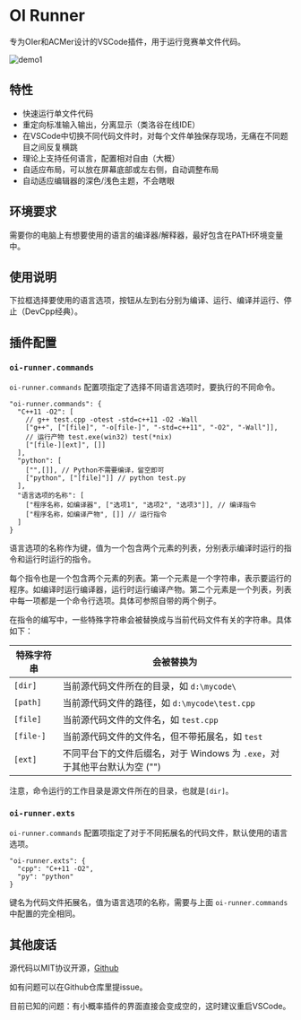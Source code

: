 # OI Runner
专为OIer和ACMer设计的VSCode插件，用于运行竞赛单文件代码。

![demo1](./assets/demo1.png)
## 特性
- 快速运行单文件代码
- 重定向标准输入输出，分离显示（类洛谷在线IDE）
- 在VSCode中切换不同代码文件时，对每个文件单独保存现场，无痛在不同题目之间反复横跳
- 理论上支持任何语言，配置相对自由（大概）
- 自适应布局，可以放在屏幕底部或左右侧，自动调整布局
- 自动适应编辑器的深色/浅色主题，不会瞎眼

## 环境要求
需要你的电脑上有想要使用的语言的编译器/解释器，最好包含在PATH环境变量中。

## 使用说明
下拉框选择要使用的语言选项，按钮从左到右分别为编译、运行、编译并运行、停止（DevCpp经典）。

## 插件配置
### `oi-runner.commands`

`oi-runner.commands` 配置项指定了选择不同语言选项时，要执行的不同命令。

```jsonc
"oi-runner.commands": {
  "C++11 -O2": [
    // g++ test.cpp -otest -std=c++11 -O2 -Wall
    ["g++", ["[file]", "-o[file-]", "-std=c++11", "-O2", "-Wall"]],
    // 运行产物 test.exe(win32) test(*nix)
    ["[file-][ext]", []]
  ],
  "python": [
    ["",[]], // Python不需要编译，留空即可
    ["python", ["[file]"]] // python test.py
  ],
  "语言选项的名称": [
    ["程序名称，如编译器", ["选项1", "选项2", "选项3"]], // 编译指令
    ["程序名称，如编译产物", []] // 运行指令
  ]
}
```
语言选项的名称作为键，值为一个包含两个元素的列表，分别表示编译时运行的指令和运行时运行的指令。

每个指令也是一个包含两个元素的列表。第一个元素是一个字符串，表示要运行的程序。如编译时运行编译器，运行时运行编译产物。第二个元素是一个列表，列表中每一项都是一个命令行选项。具体可参照自带的两个例子。

在指令的编写中，一些特殊字符串会被替换成与当前代码文件有关的字符串。具体如下：

| 特殊字符串 | 会被替换为                                      |
| ---------- | ----------------------------------------------- |
| `[dir]`    | 当前源代码文件所在的目录，如 `d:\mycode\`       |
| `[path]`   | 当前源代码文件的路径，如 `d:\mycode\test.cpp`   |
| `[file]`   | 当前源代码文件的文件名，如 `test.cpp`           |
| `[file-]`  | 当前源代码文件的文件名，但不带拓展名，如 `test` |
| `[ext]`  | 不同平台下的文件后缀名，对于 Windows 为 `.exe`，对于其他平台默认为空 ("") |

注意，命令运行的工作目录是源文件所在的目录，也就是`[dir]`。

### `oi-runner.exts`

`oi-runner.commands` 配置项指定了对于不同拓展名的代码文件，默认使用的语言选项。

```jsonc
"oi-runner.exts": {
  "cpp": "C++11 -O2",
  "py": "python"
}
```

键名为代码文件拓展名，值为语言选项的名称，需要与上面 `oi-runner.commands` 中配置的完全相同。

## 其他废话

源代码以MIT协议开源，[Github](https://github.com/CmdBlockZQG/oi-runner)

如有问题可以在Github仓库里提issue。

目前已知的问题：有小概率插件的界面直接会变成空的，这时建议重启VSCode。
